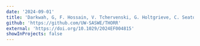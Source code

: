 ```yaml
---
date: '2024-09-01'
title: 'Darkwah, G, F. Hossain, V. Tchervenski, G. Holtgrieve, C. Seaton, D. Graves, S. Minocha, P. Das, S. Khan, S. Suresh (2024) Reconstruction of the Hydro-Thermal History of Regulated River Networks Using Satellite Remote Sensing and Data-driven Techniques, Earth’s Future, vol 12(10)'
github: 'https://github.com/UW-SASWE/THORR'
external: 'https://doi.org/10.1029/2024EF004815'
showInProjects: false
---
```

